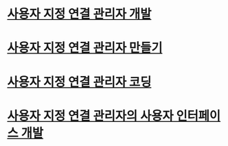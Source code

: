 # [사용자 지정 연결 관리자 개발](developing-a-custom-connection-manager.md)
# [사용자 지정 연결 관리자 만들기](creating-a-custom-connection-manager.md)
# [사용자 지정 연결 관리자 코딩](coding-a-custom-connection-manager.md)
# [사용자 지정 연결 관리자의 사용자 인터페이스 개발](developing-a-user-interface-for-a-custom-connection-manager.md)
